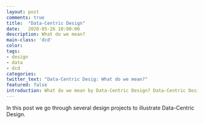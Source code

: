 ```yaml
---
layout: post
comments: true
title:  "Data-Centric Design"
date:   2020-05-26 10:00:00
description: What do we mean?
main-class: 'dcd'
color:
tags:
- design
- data
- dcd
categories:
twitter_text: "Data-Centric Desig: What do we mean?"
featured: false
introduction: What do we mean by Data-Centric Design? Data-Centric Design is an approach to engage with data throughout the design process. In this context, data comes from machine's inputs (e.g. the IoT), designer's observations (e.g. notes during a user experiment) or people's voice (e.g. reviews or tweets on the web). All these forms of data are strongly connected to time, a key element to intertwine them in the design process. We distinguish data as a tool to design (e.g. helping us understand a design context or evaluate design solutions) from data as a design material (e.g. powering an AI driven product).
---
```


In this post we go through several design projects to illustrate Data-Centric Design.

